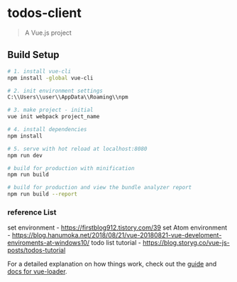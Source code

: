 # todos-client

> A Vue.js project

## Build Setup

``` bash
# 1. install vue-cli
npm install -global vue-cli

# 2. init environment settings
C:\\Users\\user\\AppData\\Roaming\\npm

# 3. make project - initial
vue init webpack project_name

# 4. install dependencies
npm install 

# 5. serve with hot reload at localhost:8080
npm run dev

# build for production with minification
npm run build

# build for production and view the bundle analyzer report
npm run build --report
```

### reference List
set environment - https://firstblog912.tistory.com/39
set Atom environment - https://blog.hanumoka.net/2018/08/21/vue-20180821-vue-develoment-enviroments-at-windows10/
todo list tutorial - https://blog.storyg.co/vue-js-posts/todos-tutorial

For a detailed explanation on how things work, check out the [guide](http://vuejs-templates.github.io/webpack/) and [docs for vue-loader](http://vuejs.github.io/vue-loader).
